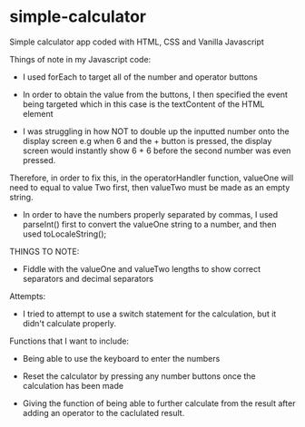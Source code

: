 # simple-calculator
Simple calculator app coded with HTML, CSS and Vanilla Javascript

Things of note in my Javascript code:

- I used forEach to target all of the number and operator buttons

-  In order to obtain the value from the buttons, I then specified the event being targeted which in this case is the textContent of the HTML element 

- I was struggling in how NOT to double up the inputted number onto the display screen e.g when 6 and the + button is pressed, the display screen would instantly show  6 + 6 before the second number was even pressed. 

Therefore, in order to fix this, in the operatorHandler function, valueOne will need to equal to value Two first, then valueTwo must be made as an empty string.

- In order to have the numbers properly separated by commas, I used parseInt() first to convert the valueOne string to a number, and then used toLocaleString();



THINGS TO NOTE: 

- Fiddle with the valueOne and valueTwo lengths to show correct separators and decimal separators


Attempts:

- I tried to attempt to use a switch statement for the calculation, but it didn't calculate properly.



Functions that I want to include: 

- Being able to use the keyboard to enter the numbers

- Reset the calculator by pressing any number buttons once the calculation has been made 

- Giving the function of being able to further calculate from the result after adding an operator to the caclulated result.